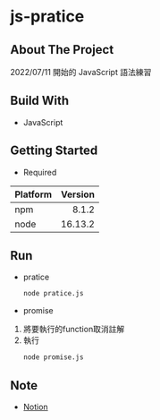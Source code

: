 # js-pratice

## About The Project

2022/07/11 開始的 JavaScript 語法練習

## Build With

-   JavaScript

## Getting Started

-   Required

| Platform | Version |
| :------- | ------: |
| npm      |   8.1.2 |
| node     | 16.13.2 |

## Run

-   pratice

	```sh
	node pratice.js
	```

-   promise

  1. 將要執行的function取消註解
  2. 執行
		```sh
		node promise.js
		```

## Note

-   [Notion](https://quill-paneer-e66.notion.site/JavaScript-177df20b21b84dd29b0671b9b5cd1fdc)
